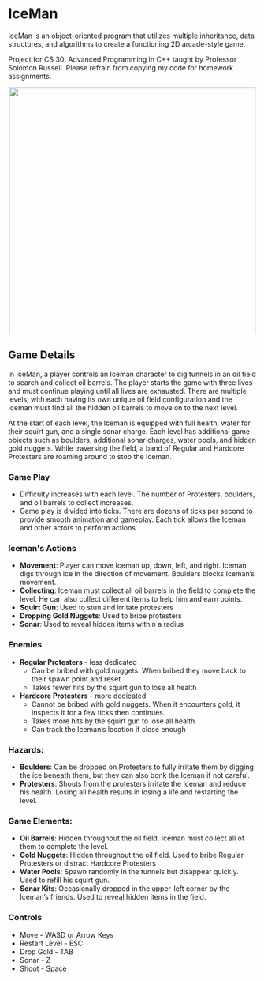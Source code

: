 # IceMan
IceMan is an object-oriented program that utilizes multiple inheritance, data structures, and algorithms to create a functioning 2D arcade-style game.

Project for CS 30: Advanced Programming in C++ taught by Professor Solomon Russell. Please refrain from copying my code for homework assignments.
<p align="center">
  <img src="https://github.com/user-attachments/assets/dcdfaab8-ce83-4138-bd31-1e5027786185" width="500" />
</p>

## Game Details
In IceMan, a player controls an Iceman character to dig tunnels in an oil field to search and collect oil barrels. The player starts the game with three lives and must continue playing until all lives are exhausted. There are multiple levels, with each having its own unique oil field configuration and the Iceman must find all the hidden oil barrels to move on to the next level. 

At the start of each level, the Iceman is equipped with full health, water for their squirt gun, and a single sonar charge. Each level has additional game objects such as boulders, additional sonar charges, water pools, and hidden gold nuggets. While traversing the field, a band of Regular and Hardcore Protesters are roaming around to stop the Iceman. 

### Game Play
* Difficulty increases with each level. The number of Protesters, boulders, and oil barrels to collect increases.
* Game play is divided into ticks. There are dozens of ticks per second to provide smooth animation and gameplay. Each tick allows the Iceman and other actors to perform actions.

### Iceman's Actions
* **Movement**: Player can move Iceman up, down, left, and right. Iceman digs through ice in the direction of movement. Boulders blocks Iceman’s movement.
* **Collecting**: Iceman must collect all oil barrels in the field to complete the level. He can also collect different items to help him and earn points. 
* **Squirt Gun**: Used to stun and irritate protesters
* **Dropping Gold Nuggets**: Used to bribe protesters
* **Sonar**: Used to reveal hidden items within a radius

### Enemies
* **Regular Protesters** - less dedicated
  * Can be bribed with gold nuggets. When bribed they move back to their spawn point and reset
  * Takes fewer hits by the squirt gun to lose all health
* **Hardcore Protesters** - more dedicated
  * Cannot be bribed with gold nuggets. When it encounters gold, it inspects it for a few ticks then continues.
  * Takes more hits by the squirt gun to lose all health
  * Can track the Iceman’s location if close enough

 ### Hazards: 
 * **Boulders**: Can be dropped on Protesters to fully irritate them by digging the ice beneath them, but they can also bonk the Iceman if not careful.
* **Protesters**: Shouts from the protesters irritate the Iceman and reduce his health. Losing all health results in losing a life and restarting the level.

### Game Elements:
* **Oil Barrels**: Hidden throughout the oil field. Iceman must collect all of them to complete the level. 
* **Gold Nuggets**: Hidden throughout the oil field. Used to bribe Regular Protesters or distract Hardcore Protesters
* **Water Pools**: Spawn randomly in the tunnels but disappear quickly. Used to refill his squirt gun.
* **Sonar Kits**: Occasionally dropped in the upper-left corner by the Iceman’s friends. Used to reveal hidden items in the field.

### Controls
* Move - WASD or Arrow Keys
* Restart Level - ESC
* Drop Gold - TAB
* Sonar - Z
* Shoot - Space
